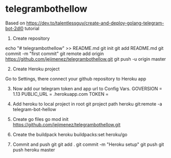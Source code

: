 # telegrambothellow


Based on https://dev.to/talentlessguy/create-and-deploy-golang-telegram-bot-2dl0 tutorial


1. Create repository

echo "# telegrambothellow" >> README.md
git init
git add README.md
git commit -m "first commit"
git remote add origin https://github.com/jejimenez/telegrambothellow.git
git push -u origin master


2. Create Heroku project 

Go to Settings, there connect your github repository to Heroku app

3. Now add our telegram token and app url to Config Vars. 
GOVERSION = 1.13
PUBLIC_URL = <herokuprojectname>.herokuapp.com
TOKEN = <Telegram API KEY>

4. Add heroku to local project in root git project path
heroku git:remote -a telegram-bot-hellow

5. Create go files 
go mod init https://github.com/jejimenez/telegrambothellow.git

6. Create the buildpack
heroku buildpacks:set heroku/go

7. Commit and push git 
git add .
git commit -m "Heroku setup"
git push
git push heroku master